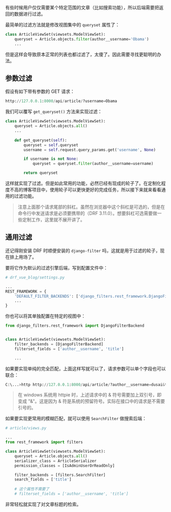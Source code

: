 有些时候用户仅仅需要某个特定范围的文章（比如搜索功能），所以后端需要把返回的数据进行过滤。

最简单的过滤方法就是修改视图集中的 `queryset` 属性了：

```python
class ArticleViewSet(viewsets.ModelViewSet):
    queryset = Article.objects.filter(author__username='Obama')
    ...
```

但是这样会导致原本正常的列表也都过滤了，太傻了。因此需要寻找更聪明的办法。

## 参数过滤

假设有如下带有参数的 GET 请求：

```python
http://127.0.0.1:8000/api/article/?username=Obama
```

我们可以覆写 `get_queryset()` 方法来实现过滤：

```python
class ArticleViewSet(viewsets.ModelViewSet):
    queryset = Article.objects.all()
    ...
    
    def get_queryset(self):
        queryset = self.queryset
        username = self.request.query_params.get('username', None)

        if username is not None:
            queryset = queryset.filter(author__username=username)

        return queryset
```

这样就实现了过滤。但是如此常用的功能，必然已经有现成的轮子了。在定制化程度不高的博客项目中，使用轮子可以更快更好的完成任务，所以接下来就来看看通用的过滤功能。

> 注意上面那个请求尾部的斜杠。虽然在浏览器中这个斜杠是可选的，但是在命令行中发送请求是必须要携带的（DRF 3.11.0）。想要斜杠可选需要做一些定制工作，这里就不展开讲了。

## 通用过滤

还记得刚安装 DRF 时顺便安装的 `django-filter` 吗，这就是用于过滤的轮子，现在排上用场了。

要将它作为默认的过滤引擎后端，写到配置文件中：

```python
# drf_vue_blog/settings.py

...
REST_FRAMEWORK = {
    'DEFAULT_FILTER_BACKENDS': ['django_filters.rest_framework.DjangoFilterBackend']
    ...
}
```

你也可以将其单独配置在特定的视图中：

```python
from django_filters.rest_framework import DjangoFilterBackend


class ArticleViewSet(viewsets.ModelViewSet):
    filter_backends = [DjangoFilterBackend]
    filterset_fields = ['author__username', 'title']

    ...
```

如果要实现单纯的完全匹配，上面这样写就可以了，请求参数可以单个字段也可以联合：

```python
C:\...>http http://127.0.0.1:8000/api/article/?author__username=dusai&title=newtest
```

> 在 windows 系统用 httpie 时，上述请求中的 & 符号需要加上双引号，即变成 "&"。这是因为 & 符是系统的预留符号。实际在接口中的请求是不需要引号的。

如果要实现更常用的模糊匹配，就可以使用 `SearchFilter` 做搜索后端：

```python
# article/views.py

...
from rest_framework import filters

class ArticleViewSet(viewsets.ModelViewSet):
    queryset = Article.objects.all()
    serializer_class = ArticleSerializer
    permission_classes = [IsAdminUserOrReadOnly]

    filter_backends = [filters.SearchFilter]
    search_fields = ['title']
    
    # 这个属性不需要了
    # filterset_fields = ['author__username', 'title']
```

非常轻松就实现了对文章标题的检索。